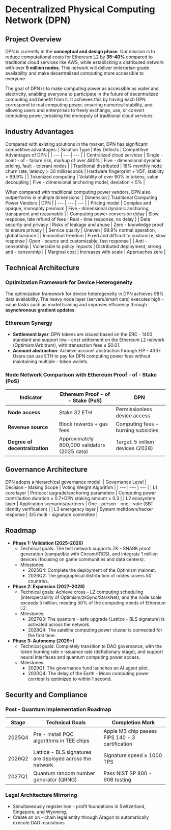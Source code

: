 # Decentralized Physical Computing Network (DPN)

## Project Overview
DPN is currently in the **conceptual and design phase**. Our mission is to reduce computational costs for Ethereum L2 by **35–40%** compared to traditional cloud services like AWS, while establishing a distributed network with over **5 million nodes**. This network will deliver enterprise-grade availability and make decentralized computing more accessible to everyone.

The goal of DPN is to make computing power as accessible as water and electricity, enabling everyone to participate in the future of decentralized computing and benefit from it. It achieves this by having each DPN correspond to real computing power, ensuring numerical stability, and allowing users and enterprises to freely exchange, use, or convert computing power, breaking the monopoly of traditional cloud services.

## Industry Advantages
Compared with existing solutions in the market, DPN has significant competitive advantages:
| Solution Type | Key Defects | Competitive Advantages of DPN |
| --- | --- | --- |
| Centralized cloud services | Single - point - of - failure risk, markup of over 480% | Five - dimensional dynamic pricing, fault - tolerant nodes |
| Traditional distributed | 18% monthly node churn rate, latency > 30 milliseconds | Hardware fingerprint + VDF, stability > 99.9% |
| Tokenized computing | Volatility of over 90% in tokens, value decoupling | Five - dimensional anchoring model, deviation < 5% |

When compared with traditional computing power vendors, DPN also outperforms in multiple dimensions:
| Dimension | Traditional Computing Power Vendors | DPN |
| --- | --- | --- |
| Pricing model | Complex and opaque, monopoly premium | Five - dimensional dynamic anchoring, transparent and reasonable |
| Computing power conversion delay | Slow response, late refund of fees | Real - time response, no delay |
| Data security and privacy | Risks of leakage and abuse | Zero - knowledge proof to ensure privacy |
| Service quality | Uneven | 99.9% normal operation, global balance |
| Innovation freedom | Fixed and difficult to customize, slow response | Open - source and customizable, fast response |
| Anti - censorship | Vulnerable to policy impacts | Distributed deployment, strong anti - censorship |
| Marginal cost | Increases with scale | Approaches zero |

## Technical Architecture
### Optimization Framework for Device Heterogeneity
The optimization framework for device heterogeneity in DPN achieves 98% data availability. The heavy node layer (servers/smart cars) executes high - value tasks such as model training and improves efficiency through **asynchronous gradient updates**.

### Ethereum Synergy
- **Settlement layer**: DPN tokens are issued based on the ERC - 1400 standard and support low - cost settlement on the Ethereum L2 network (Optimism/Arbitrum), with transaction fees ≤ $0.01.
- **Account abstraction**: Achieve account abstraction through EIP - 4337. Users can use ETH to pay for DPN computing power fees without maintaining multiple - token wallets.

### Node Network Comparison with Ethereum Proof - of - Stake (PoS)
| Indicator | Ethereum Proof - of - Stake (PoS) | DPN |
| --- | --- | --- |
| **Node access** | Stake 32 ETH | Permissionless device access |
| **Revenue source** | Block rewards + gas fees | Computing fees + burning subsidies |
| **Degree of decentralization** | Approximately 800,000 validators (2025 data) | Target: 5 million devices (2028) |

## Governance Architecture
DPN adopts a hierarchical governance model:
| Governance Level | Decision - Making Scope | Voting Weight Algorithm |
| --- | --- | --- |
| L1 core layer | Protocol upgrade/anchoring parameters | Computing power contribution duration × 0.7+DPN staking amount × 0.3 |
| L2 ecosystem layer | Application scenarios/partners | One - person - one - vote (SBT identity verification) |
| L3 emergency layer | System meltdown/hacker response | 3/5 multi - signature committee |

## Roadmap
- **Phase 1: Validation (2025–2026)**  
  - Technical goals: The test network supports ZK - SNARK proof generation (compatible with Circom/R1CS), and integrate 1 million devices (focusing on game communities and data centers).
  - Milestones:
    - 2025Q4: Complete the deployment of the Optimism mainnet.
    - 2026Q2: The geographical distribution of nodes covers 50 countries.
- **Phase 2: Expansion (2027–2028)**  
  - Technical goals: Achieve cross - L2 computing scheduling (interoperability of Optimism/zkSync/StarkNet), and the node scale exceeds 5 million, meeting 50% of the computing needs of Ethereum L2.
  - Milestones:
    - 2027Q3: The quantum - safe upgrade (Lattice - BLS signature) is activated across the network.
    - 2028Q4: The satellite computing power cluster is connected for the first time.
- **Phase 3: Autonomy (2029+)**  
  - Technical goals: Completely transition to DAO governance, with the token burning rate ≥ issuance rate (deflationary stage), and support neural interfaces and quantum computing power access.
  - Milestones:
    - 2029Q1: The governance fund launches an AI agent pilot.
    - 2030Q4: The delay of the Earth - Moon computing power corridor is optimized to within 1 second.

## Security and Compliance
### Post - Quantum Implementation Roadmap
| Stage | Technical Goals | Completion Mark |
| --- | --- | --- |
| 2025Q4 | Pre - install PQC algorithms in TEE chips | Apple M3 chip passes FIPS 140 - 3 certification |
| 2026Q2 | Lattice - BLS signatures are deployed across the network | Signature speed ≥ 1000 TPS |
| 2027Q1 | Quantum random number generator (QRNG) | Pass NIST SP 800 - 90B testing |

### Legal Architecture Mirroring
- Simultaneously register non - profit foundations in Switzerland, Singapore, and Wyoming.
- Create an on - chain legal entity through Aragon to automatically execute DAO resolutions.

